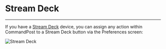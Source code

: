 # Stream Deck
---

If you have a [Stream Deck](https://www.elgato.com/en/gaming/stream-deck) device, you can assign any action within CommandPost to a Stream Deck button via the Preferences screen:

![Stream Deck](../../streamdeck.png)